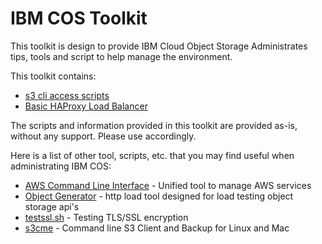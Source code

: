 # IBM COS Toolkit

This toolkit is design to provide IBM Cloud Object Storage Administrates tips, tools and script to help manage the environment.

This toolkit contains:

* [s3 cli access scripts](s3_access_scripts/)
* [Basic HAProxy Load Balancer](haproxy_loadbalancer/)

The scripts and information provided in this toolkit are provided as-is, without any support.  Please use accordingly.

Here is a list of other tool, scripts, etc. that you may find useful when administrating IBM COS:

* [AWS Command Line Interface](https://aws.amazon.com/cli/) - Unified tool to manage AWS services
* [Object Generator](https://github.com/IBM/og) - http load tool designed for load testing object storage api's
* [testssl.sh](https://testssl.sh/) - Testing TLS/SSL encryption
* [s3cme](https://s3tools.org/s3cmd) - Command line S3 Client and Backup for Linux and Mac
